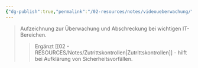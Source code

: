 ```yaml
---
{"dg-publish":true,"permalink":"/02-resources/notes/videoueberwachung/","tags":["it-sicherheit/physisch"],"noteIcon":"","updated":"2025-09-05T10:12:32.000+02:00"}
---
```


>Aufzeichnung zur Überwachung und Abschreckung bei wichtigen IT-Bereichen.
>>Ergänzt [[02 - RESOURCES/Notes/Zutrittskontrollen\|Zutrittskontrollen]] - hilft bei Aufklärung von Sicherheitsvorfällen.